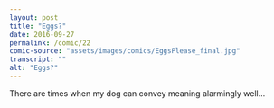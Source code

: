 ```yaml
---
layout: post
title: "Eggs?"
date: 2016-09-27
permalink: /comic/22
comic-source: "assets/images/comics/EggsPlease_final.jpg"
transcript: ""
alt: "Eggs?"
---
```


There are times when my dog can convey meaning alarmingly well...
